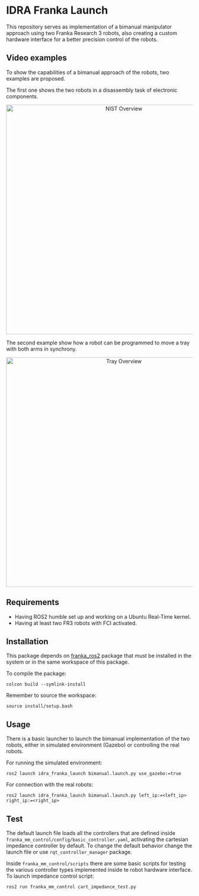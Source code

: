 # IDRA Franka Launch

This repository serves as implementation of a bimanual manipulator approach using two Franka Research 3 robots, also creating a custom hardware interface for a better precision control of the robots.

## Video examples
To show the capabilities of a bimanual approach of the robots, two examples are proposed.

The first one shows the two robots in a disassembly task of electronic components.

<p align="center">
  <img src="webdocs/images/Bimanual-NIST.mp4" width="620" alt="NIST Overview" />
</p>

The second example show how a robot can be programmed to move a tray with both arms in synchrony.

<p align="center">
  <img src="webdocs/images/Pad-bimanual.mp4" width="620" alt="Tray Overview" />
</p>

## Requirements

- Having ROS2 humble set up and working on a Ubuntu Real-Time kernel.
- Having at least two FR3 robots with FCI activated.

## Installation

This package depends on [franka_ros2](https://github.com/frankarobotics/franka_ros2) package that must be installed in the system or in the same workspace of this package.

To compile the package:

```shell
colcon build --symlink-install
```

Remember to source the workspace:

```shell
source install/setup.bash
```

## Usage

There is a basic launcher to launch the bimanual implementation of the two robots, either in simulated environment (Gazebo) or controlling the real robots. 

For running the simulated environment:

```shell
ros2 launch idra_franka_launch bimanual.launch.py use_gazebo:=true
```

For connection with the real robots:

```shell
ros2 launch idra_franka_launch bimanual.launch.py left_ip:=<left_ip> right_ip:=<right_ip>
```

## Test

The default launch file loads all the controllers that are defined inside `franka_mm_control/config/basic_controller.yaml`, activating the cartesian impedance controller by default. To change the default behavior change the launch file or use `rqt_controller_manager` package.

Inside `franka_mm_control/scripts` there are some basic scripts for testing the various controller types implemented inside te robot hardware interface.
To launch impedance control script:

```shell
ros2 run franka_mm_control cart_impedance_test.py
```